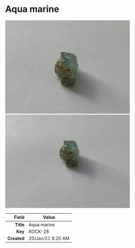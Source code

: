 # Aqua marine





<img height="300px" src="10064.jpg"/>
<img height="300px" src="10065.jpg"/>

|       Field | Value                   |
|------------:|-------------------------|
|   **Title** | Aqua marine |
|     **Key** | ROCK-28 |
| **Created** | 20/Jan/21 8:20 AM |
        